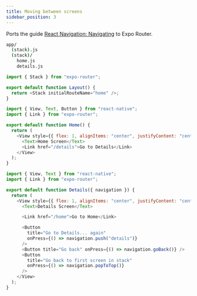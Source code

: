 ```yaml
---
title: Moving between screens
sidebar_position: 3
---
```


Ports the guide [React Navigation: Navigating](https://reactnavigation.org/docs/navigating) to Expo Router.

```bash title="File System"
app/
  (stack).js
  (stack)/
    home.js
    details.js
```

```js title=app/(stack).js
import { Stack } from "expo-router";

export default function Layout() {
  return <Stack initialRouteName="home" />;
}
```

```js title=app/(stack)/home.js
import { View, Text, Button } from "react-native";
import { Link } from "expo-router";

export default function Home() {
  return (
    <View style={{ flex: 1, alignItems: "center", justifyContent: "center" }}>
      <Text>Home Screen</Text>
      <Link href="/details">Go to Details</Link>
    </View>
  );
}
```

```js title=app/(stack)/details.js
import { View, Text } from "react-native";
import { Link } from "expo-router";

export default function Details({ navigation }) {
  return (
    <View style={{ flex: 1, alignItems: "center", justifyContent: "center" }}>
      <Text>Details Screen</Text>

      <Link href="/home">Go to Home</Link>

      <Button
        title="Go to Details... again"
        onPress={() => navigation.push("details")}
      />
      <Button title="Go back" onPress={() => navigation.goBack()} />
      <Button
        title="Go back to first screen in stack"
        onPress={() => navigation.popToTop()}
      />
    </View>
  );
}
```
